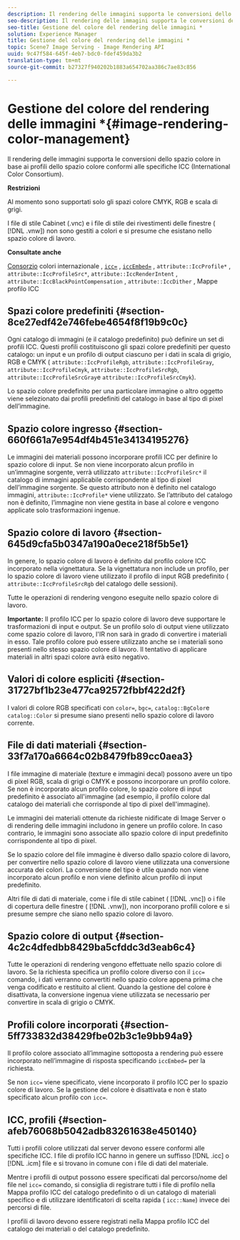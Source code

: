 ```yaml
---
description: Il rendering delle immagini supporta le conversioni dello spazio colore in base ai profili dello spazio colore conformi alle specifiche ICC (International Color Consortium).
seo-description: Il rendering delle immagini supporta le conversioni dello spazio colore in base ai profili dello spazio colore conformi alle specifiche ICC (International Color Consortium).
seo-title: Gestione del colore del rendering delle immagini *
solution: Experience Manager
title: Gestione del colore del rendering delle immagini *
topic: Scene7 Image Serving - Image Rendering API
uuid: 9c47f584-645f-4eb7-bdc0-fdef459da3b2
translation-type: tm+mt
source-git-commit: b27327f940202b1883a654702aa386c7ae83c856

---
```



# Gestione del colore del rendering delle immagini *{#image-rendering-color-management}

Il rendering delle immagini supporta le conversioni dello spazio colore in base ai profili dello spazio colore conformi alle specifiche ICC (International Color Consortium).

**Restrizioni**

Al momento sono supportati solo gli spazi colore CMYK, RGB e scala di grigi.

I file di stile Cabinet (.vnc) e i file di stile dei rivestimenti delle finestre ( [!DNL .vnw]) non sono gestiti a colori e si presume che esistano nello spazio colore di lavoro.

**Consultate anche**

[Consorzio](http://www.color.org/index.xalter) colori internazionale , [ `icc=`](../../../../../ir-api/http-protocol/image-rendering-api-ref/c-ir-http-protocol-ref/c-ir-http-protocol-command-reference/r-ir-icc.md#reference-86a2fff3cef24982ad2063d977a16e06) , [ `iccEmbed=`](../../../../../ir-api/http-protocol/image-rendering-api-ref/c-ir-http-protocol-ref/c-ir-http-protocol-command-reference/r-ir-iccembed.md#reference-47a433138c7c4b29b9b29871b2491a7f) , `attribute::IccProfile*` , `attribute::IccProfileSrc*`, `attribute::IccRenderIntent` , `attribute::IccBlackPointCompensation` , `attribute::IccDither` , Mappe profilo ICC

## Spazi colore predefiniti {#section-8ce27edf42e746febe4654f8f19b9c0c}

Ogni catalogo di immagini (e il catalogo predefinito) può definire un set di profili ICC. Questi profili costituiscono gli spazi colore predefiniti per questo catalogo: un input e un profilo di output ciascuno per i dati in scala di grigio, RGB e CMYK ( `attribute::IccProfileRgb`, `attribute::IccProfileGray`, `attribute::IccProfileCmyk`, `attribute::IccProfileSrcRgb`, `attribute::IccProfileSrcGray`e `attribute::IccProfileSrcCmyk`).

Lo spazio colore predefinito per una particolare immagine o altro oggetto viene selezionato dai profili predefiniti del catalogo in base al tipo di pixel dell’immagine.

## Spazio colore ingresso {#section-660f661a7e954df4b451e34134195276}

Le immagini dei materiali possono incorporare profili ICC per definire lo spazio colore di input. Se non viene incorporato alcun profilo in un’immagine sorgente, verrà utilizzato `attribute::IccProfileSrc*` il catalogo di immagini applicabile corrispondente al tipo di pixel dell’immagine sorgente. Se questo attributo non è definito nel catalogo immagini, `attribute::IccProfile*` viene utilizzato. Se l’attributo del catalogo non è definito, l’immagine non viene gestita in base al colore e vengono applicate solo trasformazioni ingenue.

## Spazio colore di lavoro {#section-645d9cfa5b0347a190a0ece218f5b5e1}

In genere, lo spazio colore di lavoro è definito dal profilo colore ICC incorporato nella vignettatura. Se la vignettatura non include un profilo, per lo spazio colore di lavoro viene utilizzato il profilo di input RGB predefinito ( `attribute::IccProfileSrcRgb` del catalogo delle sessioni).

Tutte le operazioni di rendering vengono eseguite nello spazio colore di lavoro.

**Importante:** Il profilo ICC per lo spazio colore di lavoro deve supportare le trasformazioni di input e output. Se un profilo solo di output viene utilizzato come spazio colore di lavoro, l&#39;IR non sarà in grado di convertire i materiali in esso. Tale profilo colore può essere utilizzato anche se i materiali sono presenti nello stesso spazio colore di lavoro. Il tentativo di applicare materiali in altri spazi colore avrà esito negativo.

## Valori di colore espliciti {#section-31727bf1b23e477ca92572fbbf422d2f}

I valori di colore RGB specificati con `color=`, `bgc=`, `catalog::BgColor`e `catalog::Color` si presume siano presenti nello spazio colore di lavoro corrente.

## File di dati materiali {#section-33f7a170a6664c02b8479fb89cc0aea3}

I file immagine di materiale (texture e immagini decal) possono avere un tipo di pixel RGB, scala di grigi o CMYK e possono incorporare un profilo colore. Se non è incorporato alcun profilo colore, lo spazio colore di input predefinito è associato all&#39;immagine (ad esempio, il profilo colore dal catalogo dei materiali che corrisponde al tipo di pixel dell&#39;immagine).

Le immagini dei materiali ottenute da richieste nidificate di Image Server o di rendering delle immagini includono in genere un profilo colore. In caso contrario, le immagini sono associate allo spazio colore di input predefinito corrispondente al tipo di pixel.

Se lo spazio colore del file immagine è diverso dallo spazio colore di lavoro, per convertire nello spazio colore di lavoro viene utilizzata una conversione accurata dei colori. La conversione del tipo è utile quando non viene incorporato alcun profilo e non viene definito alcun profilo di input predefinito.

Altri file di dati di materiale, come i file di stile cabinet ( [!DNL .vnc]) o i file di copertura delle finestre ( [!DNL .vnw]), non incorporano profili colore e si presume sempre che siano nello spazio colore di lavoro.

## Spazio colore di output {#section-4c2c4dfedbb8429ba5cfddc3d3eab6c4}

Tutte le operazioni di rendering vengono effettuate nello spazio colore di lavoro. Se la richiesta specifica un profilo colore diverso con il `icc=` comando, i dati verranno convertiti nello spazio colore appena prima che venga codificato e restituito al client. Quando la gestione del colore è disattivata, la conversione ingenua viene utilizzata se necessario per convertire in scala di grigio o CMYK.

## Profili colore incorporati {#section-5ff733832d38429fbe02b3c1e9bb94a9}

Il profilo colore associato all’immagine sottoposta a rendering può essere incorporato nell’immagine di risposta specificando `iccEmbed=` per la richiesta.

Se non `icc=` viene specificato, viene incorporato il profilo ICC per lo spazio colore di lavoro. Se la gestione del colore è disattivata e non è stato specificato alcun profilo con `icc=`.

## ICC, profili {#section-afeb76068b5042adb83261638e450140}

Tutti i profili colore utilizzati dal server devono essere conformi alle specifiche ICC. I file di profilo ICC hanno in genere un suffisso [!DNL .icc] o [!DNL .icm] file e si trovano in comune con i file di dati del materiale.

Mentre i profili di output possono essere specificati dal percorso/nome del file nel `icc=` comando, si consiglia di registrare tutti i file di profilo nella Mappa profilo ICC del catalogo predefinito o di un catalogo di materiali specifico e di utilizzare identificatori di scelta rapida ( `icc::Name`) invece dei percorsi di file.

I profili di lavoro devono essere registrati nella Mappa profilo ICC del catalogo dei materiali o del catalogo predefinito.
